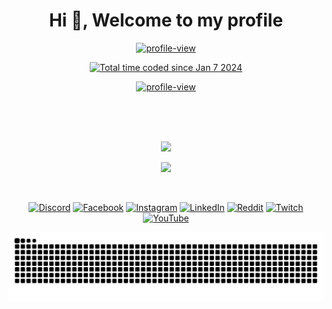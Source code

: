 <h1 align="center">Hi 👋, Welcome to my profile</h1>



<p align="center"><a href="https://visitcount.itsvg.in"><img src="https://visitcount.itsvg.in/api?id=xenoncolt&amp;icon=5&amp;color=6" alt="profile-view"></a></p>
<p align="center"><a href="https://wakatime.com/@018ce3a0-b23d-4b9e-a01e-74822d0dc65c"><img src="https://wakatime.com/badge/user/018ce3a0-b23d-4b9e-a01e-74822d0dc65c.svg" alt="Total time coded since Jan 7 2024" /></a></p>

<p align="center"><a href="https://discord.com/users/709210314230726776"><img src="https://lanyard.cnrad.dev/api/709210314230726776" alt="profile-view"></a></p>


<p align="center"><img src="https://github-readme-stats.vercel.app/api?username=xenoncolt&amp;theme=radical&amp;hide_border=false&amp;include_all_commits=true&amp;count_private=true" alt=""><br/>
<img src="https://github-readme-streak-stats.herokuapp.com/?user=xenoncolt&amp;theme=radical&amp;hide_border=false" alt=""><br/>
<img src="https://github-readme-stats.vercel.app/api/top-langs/?username=xenoncolt&amp;theme=radical&amp;hide_border=false&amp;include_all_commits=true&amp;count_private=true&amp;layout=compact" alt=""></p>




<p align="center"><img src="https://skillicons.dev/icons?i=git,androidstudio,docker,cpp,bash,cloudflare,gradle,js,kotlin,nodejs,rust"/></p>


<p align="center">  <a href="https://wakatime.com"><img src="https://wakatime.com/share/@xenoncolt/f737e199-9153-4178-b3af-82815ca1cd74.png" /></a> </p>






<p align="center"><img src="https://quotes-github-readme.vercel.app/api?type=horizontal&amp;theme=radical" alt=""></p>







<p align="center"><a href="https://discord.gg/MyMUhVTttu"><img src="https://img.shields.io/badge/Discord-%237289DA.svg?logo=discord&amp;logoColor=white" alt="Discord"></a> <a href="https://facebook.com/codenheaven"><img src="https://img.shields.io/badge/Facebook-%231877F2.svg?logo=Facebook&amp;logoColor=white" alt="Facebook"></a> <a href="https://instagram.com/xenoncolt"><img src="https://img.shields.io/badge/Instagram-%23E4405F.svg?logo=Instagram&amp;logoColor=white" alt="Instagram"></a> <a href="https://linkedin.com/in/xenoncolt"><img src="https://img.shields.io/badge/LinkedIn-%230077B5.svg?logo=linkedin&amp;logoColor=white" alt="LinkedIn"></a> <a href="https://reddit.com/user/xenoncolt"><img src="https://img.shields.io/badge/Reddit-%23FF4500.svg?logo=Reddit&amp;logoColor=white" alt="Reddit"></a> <a href="https://twitch.tv/xenoncolt"><img src="https://img.shields.io/badge/Twitch-%239146FF.svg?logo=Twitch&amp;logoColor=white" alt="Twitch"></a> <a href="https://youtube.com/@xenoncolt"><img src="https://img.shields.io/badge/YouTube-%23FF0000.svg?logo=YouTube&amp;logoColor=white" alt="YouTube"></a> </p>


<p align="center"><img src="https://raw.githubusercontent.com/xenoncolt/xenoncolt/output/github-contribution-grid-snake-dark.svg" alt=""></p>
